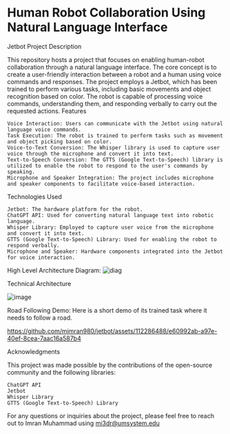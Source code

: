 # Human Robot Collaboration Using Natural Language Interface

Jetbot
Project Description

This repository hosts a project that focuses on enabling human-robot collaboration through a natural language interface. The core concept is to create a user-friendly interaction between a robot and a human using voice commands and responses. The project employs a Jetbot, which has been trained to perform various tasks, including basic movements and object recognition based on color. The robot is capable of processing voice commands, understanding them, and responding verbally to carry out the requested actions.
Features

    Voice Interaction: Users can communicate with the Jetbot using natural language voice commands.
    Task Execution: The robot is trained to perform tasks such as movement and object picking based on color.
    Voice-to-Text Conversion: The Whisper library is used to capture user voice through the microphone and convert it into text.
    Text-to-Speech Conversion: The GTTS (Google Text-to-Speech) library is utilized to enable the robot to respond to the user's commands by speaking.
    Microphone and Speaker Integration: The project includes microphone and speaker components to facilitate voice-based interaction.

Technologies Used

    Jetbot: The hardware platform for the robot.
    ChatGPT API: Used for converting natural language text into robotic language.
    Whisper Library: Employed to capture user voice from the microphone and convert it into text.
    GTTS (Google Text-to-Speech) Library: Used for enabling the robot to respond verbally.
    Microphone and Speaker: Hardware components integrated into the Jetbot for voice interaction.

High Level Architecture Diagram:
![diag](https://github.com/mimran980/jetbot/assets/112286488/8e6c56f6-c0a9-4b74-9599-72f73d2bcb4e)


Technical Architecture

![image](https://github.com/mimran980/jetbot/assets/112286488/e53569a0-fe21-48b2-b495-8a1a740c2c34)

Road Following Demo:
Here is a short demo of its trained task where it needs to follow a road.

https://github.com/mimran980/jetbot/assets/112286488/e60992ab-a97e-40ef-8cea-7aac16a587b4


Acknowledgments

This project was made possible by the contributions of the open-source community and the following libraries:

    ChatGPT API
    Jetbot
    Whisper Library
    GTTS (Google Text-to-Speech) Library

For any questions or inquiries about the project, please feel free to reach out to Imran Muhammad using mi3dr@umsystem.edu



